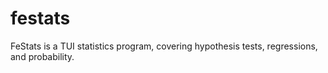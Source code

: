 # festats
FeStats is a TUI statistics program, covering hypothesis tests, regressions, and probability. 
